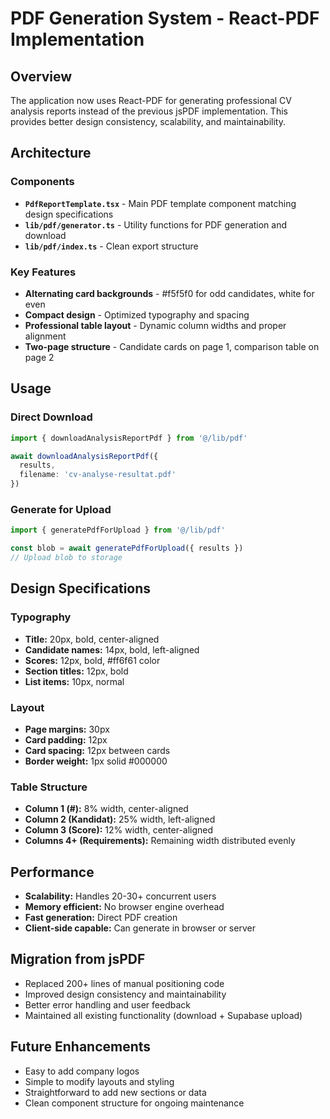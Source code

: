 # PDF Generation System - React-PDF Implementation

## Overview
The application now uses React-PDF for generating professional CV analysis reports instead of the previous jsPDF implementation. This provides better design consistency, scalability, and maintainability.

## Architecture

### Components
- **`PdfReportTemplate.tsx`** - Main PDF template component matching design specifications
- **`lib/pdf/generator.ts`** - Utility functions for PDF generation and download
- **`lib/pdf/index.ts`** - Clean export structure

### Key Features
- **Alternating card backgrounds** - #f5f5f0 for odd candidates, white for even
- **Compact design** - Optimized typography and spacing
- **Professional table layout** - Dynamic column widths and proper alignment
- **Two-page structure** - Candidate cards on page 1, comparison table on page 2

## Usage

### Direct Download
```typescript
import { downloadAnalysisReportPdf } from '@/lib/pdf'

await downloadAnalysisReportPdf({ 
  results, 
  filename: 'cv-analyse-resultat.pdf' 
})
```

### Generate for Upload
```typescript
import { generatePdfForUpload } from '@/lib/pdf'

const blob = await generatePdfForUpload({ results })
// Upload blob to storage
```

## Design Specifications

### Typography
- **Title:** 20px, bold, center-aligned
- **Candidate names:** 14px, bold, left-aligned
- **Scores:** 12px, bold, #ff6f61 color
- **Section titles:** 12px, bold
- **List items:** 10px, normal

### Layout
- **Page margins:** 30px
- **Card padding:** 12px
- **Card spacing:** 12px between cards
- **Border weight:** 1px solid #000000

### Table Structure
- **Column 1 (#):** 8% width, center-aligned
- **Column 2 (Kandidat):** 25% width, left-aligned
- **Column 3 (Score):** 12% width, center-aligned
- **Columns 4+ (Requirements):** Remaining width distributed evenly

## Performance
- **Scalability:** Handles 20-30+ concurrent users
- **Memory efficient:** No browser engine overhead
- **Fast generation:** Direct PDF creation
- **Client-side capable:** Can generate in browser or server

## Migration from jsPDF
- Replaced 200+ lines of manual positioning code
- Improved design consistency and maintainability
- Better error handling and user feedback
- Maintained all existing functionality (download + Supabase upload)

## Future Enhancements
- Easy to add company logos
- Simple to modify layouts and styling
- Straightforward to add new sections or data
- Clean component structure for ongoing maintenance
